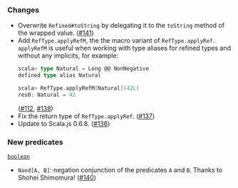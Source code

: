 ### Changes

* Overwrite `Refined#toString` by delegating it to the `toString`
  method of the wrapped value. ([#141])
* Add `RefType.applyRefM`, the the macro variant of `RefType.applyRef`.
  `applyRefM` is useful when working with type aliases for refined
  types and without any implicits, for example:
  ```scala
  scala> type Natural = Long @@ NonNegative
  defined type alias Natural

  scala> RefType.applyRefM[Natural](42L)
  res0: Natural = 42
  ```
  ([#112], [#138])
* Fix the return type of `RefType.applyRef`. ([#137])
* Update to Scala.js 0.6.8. ([#136])

### New predicates

[`boolean`](https://github.com/fthomas/refined/blob/v0.3.8/core/shared/src/main/scala/eu/timepit/refined/boolean.scala)

* `Nand[A, B]`: negation conjunction of the predicates `A` and `B`.
  Thanks to Shohei Shimomura! ([#140])

[#112]: https://github.com/fthomas/refined/issues/112
[#136]: https://github.com/fthomas/refined/pull/136
[#137]: https://github.com/fthomas/refined/pull/137
[#138]: https://github.com/fthomas/refined/pull/138
[#140]: https://github.com/fthomas/refined/pull/140
[#141]: https://github.com/fthomas/refined/pull/141

